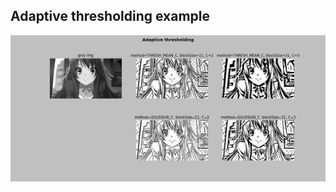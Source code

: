 ## Adaptive thresholding example
![Adaptive thresholding Haruhi image](./Adaptive_thresholding_haruhi.PNG)
